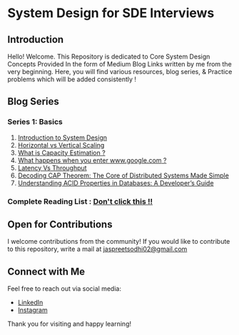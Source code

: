 # System Design for SDE Interviews

## Introduction

Hello! Welcome. This Repository is dedicated to Core System Design Concepts Provided In the form of Medium Blog Links written by me from the very beginning. Here, you will find various resources, blog series, & Practice problems which will be added consistently  !

## Blog Series

### Series 1: Basics
1. [Introduction to System Design](https://jaspreetsodhi02.medium.com/beginner-friendly-introduction-to-system-design-f19bcc2f6e72)
2. [Horizontal vs Vertical Scaling](https://jaspreetsodhi02.medium.com/horizontal-vs-vertical-scaling-simplified-64ad7185709c)
3. [What is Capacity Estimation ?](https://jaspreetsodhi02.medium.com/capacity-estimation-in-system-design-c2cb13281124)
4. [What happens when you enter www.google.com ?](https://jaspreetsodhi02.medium.com/what-happens-when-you-enter-www-google-com-or-any-website-d32f76b5f08d)
5. [Latency Vs Throughput](https://jaspreetsodhi02.medium.com/latency-vs-throughput-2903ed81601e)
6. [Decoding CAP Theorem: The Core of Distributed Systems Made Simple](https://jaspreetsodhi02.medium.com/decoding-cap-theorem-the-core-of-distributed-systems-made-simple-282f0964a794)
7. [Understanding ACID Properties in Databases: A Developer’s Guide](https://medium.com/@jaspreetsodhi02/understanding-acid-properties-in-databases-a-developers-guide-82e81dcb02f8)

### Complete Reading List : [Don't click this !!](https://jaspreetsodhi02.medium.com/list/system-design-series-f5054fed26fd)

## Open for Contributions

I welcome contributions from the community! If you would like to contribute to this repository, write a mail at jaspreetsodhi02@gmail.com

## Connect with Me

Feel free to reach out via social media:

- [LinkedIn](https://www.linkedin.com/in/jaspreetsodhi482/)
- [Instagram](https://www.instagram.com/jaspreet.dev)

Thank you for visiting and happy learning!
